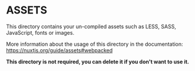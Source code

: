 # ASSETS

This directory contains your un-compiled assets such as LESS, SASS, JavaScript, fonts or images.

More information about the usage of this directory in the documentation:
https://nuxtjs.org/guide/assets#webpacked

**This directory is not required, you can delete it if you don't want to use it.**
